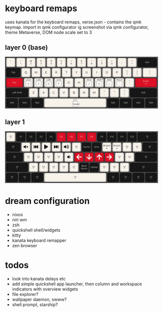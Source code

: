 # keyboard remaps
uses kanata for the keyboard remaps, verse.json - contains the qmk keymap. import in qmk configurator ig
screenshot via qmk configurator, theme Metaverse, DOM node scale set to 3

## layer 0 (base)
![alt](/verse_layer0.png)
## layer 1
![alt](/verse_layer1.png)

# dream configuration
- nixos
- niri wm
- zsh
- quickshell shell/widgets
- kitty
- kanata keyboard remapper
- zen browser

# todos
- look into kanata delays etc
- add simple quickshell app launcher, then column and workspace indicators with overview widgets
- file explorer?
- wallpaper daemon, swww?
- shell prompt, starship?